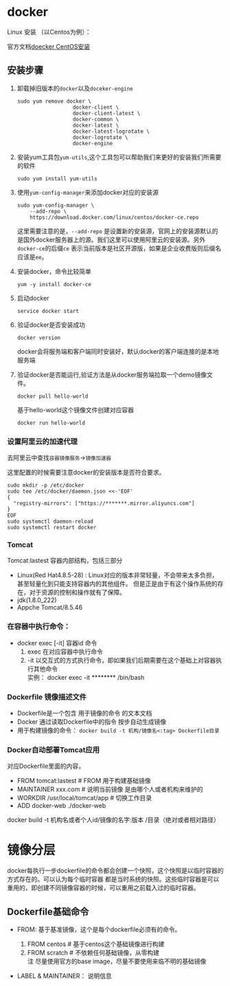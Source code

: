 # docker

Linux 安装 （以Centos为例）：

官方文档[doecker CentOS安装](https://docs.docker.com/engine/install/centos/)

## 安装步骤

1. 卸载掉旧版本的`docker`以及`doceker-engine`

   ```shell 
   sudo yum remove docker \
                     docker-client \
                     docker-client-latest \
                     docker-common \
                     docker-latest \
                     docker-latest-logrotate \
                     docker-logrotate \
                     docker-engine   	
   ```

2. 安装yum工具包`yum-utils`,这个工具包可以帮助我们来更好的安装我们所需要的软件

   ```shell
   sudo yum install yum-utils
   ```

3. 使用`yum-config-manager`来添加docker对应的安装源

   ```shell
   sudo yum-config-manager \
       --add-repo \
       https://download.docker.com/linux/centos/docker-ce.repo
   ```

   这里需要注意的是，`--add-repo` 是设置新的安装源，官网上的安装源默认的是国外docker服务器上的源。我们这里可以使用阿里云的安装源。另外`docker-ce`的后缀`ce`
   表示当前版本是社区开源版，如果是企业收费版则后缀名应该是`ee`。

4. 安装docker，命令比较简单

   ```shell
   yum -y install docker-ce	
   ```

5. 启动docker

   ```shell
   service docker start
   ```

6. 验证docker是否安装成功

   ```shell
   docker version
   ```

   docker会将服务端和客户端同时安装好，默认docker的客户端连接的是本地服务端

7. 验证docker是否能运行,验证方法是从docker服务端拉取一个demo镜像文件。

   ```shell
   docker pull hello-world
   ```

   基于hello-world这个镜像文件创建对应容器

   ```shell
   docker run hello-world
   ```

### 设置阿里云的加速代理

去阿里云中查找`容器镜像服务`->`镜像加速器`

这里配置的时候需要注意docker的安装版本是否符合要求。

   ```shell
   sudo mkdir -p /etc/docker
   sudo tee /etc/docker/daemon.json <<-'EOF'
   {
     "registry-mirrors": ["https://*******.mirror.aliyuncs.com"]
   }
   EOF
   sudo systemctl daemon-reload
   sudo systemctl restart docker
   ```

### Tomcat

Tomcat:lastest 容器内部结构，包括三部分
- Linux(Red Hat4.8.5-28) : Linux对应的版本非常轻量，不会带来太多负担，甚至轻量化到只能支持容器内的其他组件。
  但是正是由于有这个操作系统的存在，对于资源的控制和操作就有了保障。
- jdk(1.8.0_222)
- Appche Tomcat/8.5.46

### 在容器中执行命令：

- docker exec [-it] 容器id 命令
    1. exec 在对应容器中执行命令
    2. -it 以交互式的方式执行命令，即如果我们后期需要在这个基础上对容器执行其他命令  
   实例： docker exec -it ******** /bin/bash
       
### Dockerfile 镜像描述文件

- Dockerfile是一个包含 用于镜像的命令 的文本文档
- Docker 通过读取Dockerfile中的指令 按步自动生成镜像
- 用于构建镜像的命令： `docker build -t 机构/镜像名<:tag> Dockerfile目录`

### Docker自动部署Tomcat应用
对应Dockerfile里面的内容，
- FROM tomcat:lastest  # FROM 用于构建基础镜像
- MAINTAINER xxx.com  #  说明当前镜像 是由哪个人或者机构来维护的
- WORKDIR /usr/local/tomcat/app # 切换工作目录
- ADD docker-web ./docker-web

docker build -t  机构名或者个人id/镜像的名字:版本 /目录（绝对或者相对路径）

# 镜像分层
docker每执行一步dockerfile的命令都会创建一个快照，这个快照是以临时容器的方式存在的。可以认为每个临时容器
都是当时系统的快照。这些临时容器是可以重用的，即创建不同镜像容器的时候，可以重用之前载入过的临时容器。
    
## Dockerfile基础命令
- FROM: 基于基准镜像，这个是每个dockerfile必须有的命令。
  1. FROM centos  # 基于centos这个基础镜像进行构建
  2. FROM scratch # 不依赖任何基础镜像，从零构建  
  注  尽量使用官方的base image，尽量不要使用来临不明的基础镜像
     
- LABEL & MAINTAINER： 说明信息
